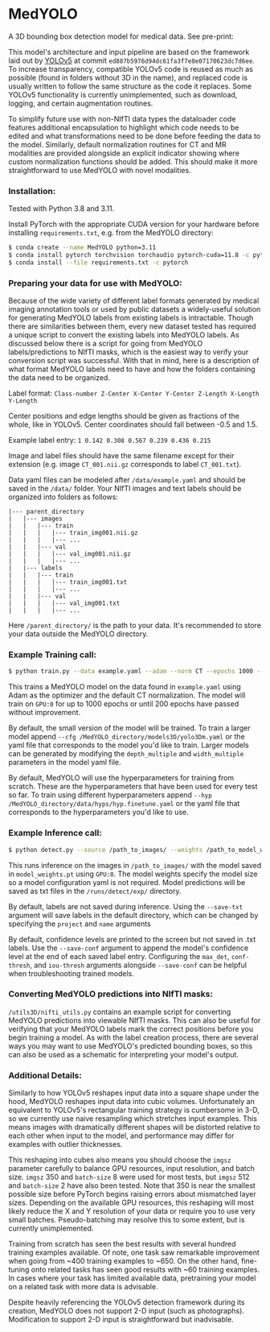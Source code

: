 # MedYOLO

A 3D bounding box detection model for medical data.
See pre-print:

This model's architecture and input pipeline are based on the framework laid out by [YOLOv5](https://github.com/ultralytics/yolov5) at commit `ed887b5976d94dc61fa3f7e8e07170623dc7d6ee`.
To increase transparency, compatible YOLOv5 code is reused as much as possible (found in folders without 3D in the name), and replaced code is usually written to follow the same structure as the code it replaces.
Some YOLOv5 functionality is currently unimplemented, such as download, logging, and certain augmentation routines.

To simplify future use with non-NIfTI data types the dataloader code features additional encapsulation to highlight which code needs to be edited and what transformations need to be done before feeding the data to the model.
Similarly, default normalization routines for CT and MR modalities are provided alongside an explicit indicator showing where custom normalization functions should be added.
This should make it more straightforward to use MedYOLO with novel modalities. 

### Installation:

Tested with Python 3.8 and 3.11.

Install PyTorch with the appropriate CUDA version for your hardware before installing `requirements.txt`, e.g. from the MedYOLO directory:

```bash
$ conda create --name MedYOLO python=3.11
$ conda install pytorch torchvision torchaudio pytorch-cuda=11.8 -c pytorch -c nvidia
$ conda install --file requirements.txt -c pytorch
```

### Preparing your data for use with MedYOLO:

Because of the wide variety of different label formats generated by medical imaging annotation tools or used by public datasets a widely-useful solution for generating MedYOLO labels from existing labels is intractable.
Though there are similarities between them, every new dataset tested has required a unique script to convert the existing labels into MedYOLO labels.
As discussed below there is a script for going from MedYOLO labels/predictions to NIfTI masks, which is the easiest way to verify your conversion script was successful.
With that in mind, here is a description of what format MedYOLO labels need to have and how the folders containing the data need to be organized.

Label format: `Class-number Z-Center X-Center Y-Center Z-Length X-Length Y-Length`

Center positions and edge lengths should be given as fractions of the whole, like in YOLOv5.
Center coordinates should fall between -0.5 and 1.5.

Example label entry: `1 0.142 0.308 0.567 0.239 0.436 0.215`

Image and label files should have the same filename except for their extension (e.g. image `CT_001.nii.gz` corresponds to label `CT_001.txt`).

Data yaml files can be modeled after `/data/example.yaml` and should be saved in the `/data/` folder.
Your NIfTI images and text labels should be organized into folders as follows:

```
|--- parent_directory
|   |--- images
|   |   |--- train
|   |   |   |--- train_img001.nii.gz
|   |   |   |--- ...
|   |   |--- val
|   |   |   |--- val_img001.nii.gz
|   |   |   |--- ...
|   |--- labels
|   |   |--- train
|   |   |   |--- train_img001.txt
|   |   |   |--- ...
|   |   |--- val
|   |   |   |--- val_img001.txt
|   |   |   |--- ...
```

Here `/parent_directory/` is the path to your data.
It's recommended to store your data outside the MedYOLO directory.

### Example Training call:

```bash
$ python train.py --data example.yaml --adam --norm CT --epochs 1000 --patience 200 --device 0
```

This trains a MedYOLO model on the data found in `example.yaml` using Adam as the optimizer and the default CT normalization.
The model will train on `GPU:0` for up to 1000 epochs or until 200 epochs have passed without improvement.

By default, the small version of the model will be trained.
To train a larger model append `--cfg /MedYOLO_directory/models3D/yolo3Dm.yaml` or the yaml file that corresponds to the model you'd like to train.
Larger models can be generated by modifying the `depth_multiple` and `width_multiple` parameters in the model yaml file.

By default, MedYOLO will use the hyperparameters for training from scratch.
These are the hyperparameters that have been used for every test so far.
To train using different hyperparameters append `--hyp /MedYOLO_directory/data/hyps/hyp.finetune.yaml` or the yaml file that corresponds to the hyperparameters you'd like to use.

### Example Inference call:

```bash
$ python detect.py --source /path_to_images/ --weights /path_to_model_weights/model_weights.pt --device 0 --save-txt
```

This runs inference on the images in `/path_to_images/` with the model saved in `model_weights.pt` using `GPU:0`.
The model weights specify the model size so a model configuration yaml is not required.
Model predictions will be saved as txt files in the `/runs/detect/exp/` directory.

By default, labels are not saved during inference.
Using the `--save-txt` argument will save labels in the default directory, which can be changed by specifying the `project` and `name` arguments

By default, confidence levels are printed to the screen but not saved in .txt labels.
Use the `--save-conf` argument to append the model's confidence level at the end of each saved label entry.
Configuring the `max_det`, `conf-thresh`, and `iou-thresh` arguments alongside `--save-conf` can be helpful when troubleshooting trained models.

### Converting MedYOLO predictions into NIfTI masks:

`/utils3D/nifti_utils.py` contains an example script for converting MedYOLO predictions into viewable NIfTI masks.
This can also be useful for verifying that your MedYOLO labels mark the correct positions before you begin training a model.
As with the label creation process, there are several ways you may want to use MedYOLO's predicted bounding boxes, so this can also be used as a schematic for interpreting your model's output.

### Additional Details:

Similarly to how YOLOv5 reshapes input data into a square shape under the hood, MedYOLO reshapes input data into cubic volumes.
Unfortunately an equivalent to YOLOv5's rectangular training strategy is cumbersome in 3-D, so we currently use naive resampling which stretches input examples.
This means images with dramatically different shapes will be distorted relative to each other when input to the model, and performance may differ for examples with outlier thicknesses.

This reshaping into cubes also means you should choose the `imgsz` parameter carefully to balance GPU resources, input resolution, and batch size.
`imgsz` 350 and `batch-size` 8 were used for most tests, but `imgsz` 512 and `batch-size` 2 have also been tested.
Note that 350 is near the smallest possible size before PyTorch begins raising errors about mismatched layer sizes.
Depending on the available GPU resources, this reshaping will most likely reduce the X and Y resolution of your data or require you to use very small batches.
Pseudo-batching may resolve this to some extent, but is currently unimplemented.

Training from scratch has seen the best results with several hundred training examples available.
Of note, one task saw remarkable improvement when going from ~400 training examples to ~650. 
On the other hand, fine-tuning onto related tasks has seen good results with ~60 training examples.
In cases where your task has limited available data, pretraining your model on a related task with more data is advisable.

Despite heavily referencing the YOLOv5 detection framework during its creation, MedYOLO does not support 2-D input (such as photographs).
Modification to support 2-D input is straightforward but inadvisable.